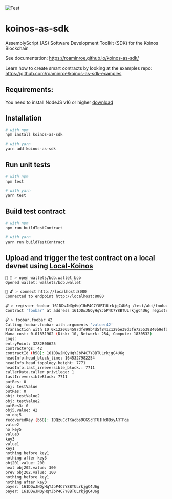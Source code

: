 ![Test](https://github.com/roaminroe/koinos-as-sdk/actions/workflows/test.yml/badge.svg)

# koinos-as-sdk
AssemblyScript (AS) Software Development Toolkit (SDK) for the Koinos Blockchain

See documentation: https://roaminroe.github.io/koinos-as-sdk/

Learn how to create smart contracts by looking at the examples repo: https://github.com/roaminroe/koinos-as-sdk-examples

## Requirements:
You need to install NodeJS v16 or higher [download](https://nodejs.org/en/download/)

## Installation

```sh
# with npm
npm install koinos-as-sdk

# with yarn
yarn add koinos-as-sdk
```
## Run unit tests
```sh
# with npm
npm test

# with yarn
yarn test
```

## Build test contract
```sh
# with npm
npm run buildTestContract

# with yarn
yarn run buildTestContract
```

## Upload and trigger the test contract on a local devnet using [Local-Koinos](https://github.com/roaminroe/local-koinos)
```sh
🚫 🔐 > open wallets/bob.wallet bob
Opened wallet: wallets/bob.wallet

🚫 🔓 > connect http://localhost:8080
Connected to endpoint http://localhost:8080

🔓 > register foobar 161DDwJNQyHqYJbP4C7Y8BTULrkjgC4U6g /test/abi/foobar.abi
Contract 'foobar' at address 161DDwJNQyHqYJbP4C7Y8BTULrkjgC4U6g registered

🔓 > foobar.foobar 42
Calling foobar.foobar with arguments 'value:42'
Transaction with ID 0x1220654597dfe99b4d5f841c129be39d3fe725539240b9efb43f8ea8ab4d9cd35742 containing 1 operations submitted.
Mana cost: 0.01831902 (Disk: 10, Network: 254, Compute: 1830532)
Logs:
entryPoint: 3282800625
contractArgs: 42
contractId (b58): 161DDwJNQyHqYJbP4C7Y8BTULrkjgC4U6g
headInfo.head_block_time: 1645327982254
headInfo.head_topology.height: 7771
headInfo.last_irreversible_block.: 7711
callerData.caller_privilege: 1
lastIrreversibleBlock: 7711
putRes: 0
obj: testValue
putRes: 0
obj: testValue2
obj: testValue2
putRes3: 0
obj5.value: 42
no obj5
recoveredKey (b58): 1DQzuCcTKacbs9GGScRTU1Hc8BsyARTPqe
value2
no key5
value3
key3
value1
key1
nothing before key1
nothing after key3
obj201.value: 200
next obj202.value: 300
prev obj202.value: 100
nothing before key1
nothing after key3
payer: 161DDwJNQyHqYJbP4C7Y8BTULrkjgC4U6g
payer: 161DDwJNQyHqYJbP4C7Y8BTULrkjgC4U6g
```
